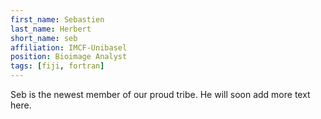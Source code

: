 ```yaml
---
first_name: Sebastien
last_name: Herbert
short_name: seb
affiliation: IMCF-Unibasel
position: Bioimage Analyst
tags: [fiji, fortran]
---
```


Seb is the newest member of our proud tribe.
He will soon add more text here.